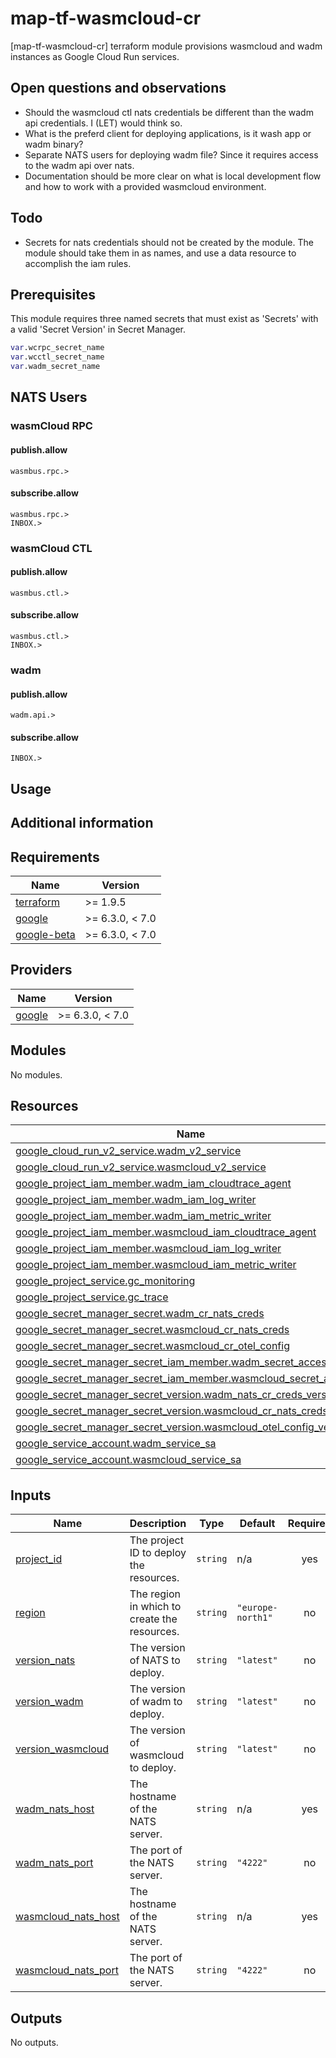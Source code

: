 # map-tf-wasmcloud-cr

[map-tf-wasmcloud-cr] terraform module provisions wasmcloud and wadm instances as
Google Cloud Run services.

## Open questions and observations

- Should the wasmcloud ctl nats credentials be different than the wadm api credentials. I (LET) would think so.
- What is the preferd client for deploying applications, is it wash app or wadm binary?
- Separate NATS users for deploying wadm file? Since it requires access to the wadm api over nats.
- Documentation should be more clear on what is local development flow and how to work with a provided wasmcloud environment.

## Todo

- Secrets for nats credentials should not be created by the module. The module should take them in as names, and use a data resource to accomplish the iam rules.


## Prerequisites 

This module requires three named secrets that must exist as 'Secrets' with a valid 'Secret Version' in Secret Manager.

```terraform
var.wcrpc_secret_name
var.wcctl_secret_name
var.wadm_secret_name
```

## NATS Users

### wasmCloud RPC

#### publish.allow
```terminal
wasmbus.rpc.>

```

#### subscribe.allow
```terminal
wasmbus.rpc.>
INBOX.>
```

### wasmCloud CTL


#### publish.allow
```terminal
wasmbus.ctl.>

```

#### subscribe.allow
```terminal
wasmbus.ctl.>
INBOX.>
```

### wadm

#### publish.allow
```terminal
wadm.api.>

```

#### subscribe.allow
```terminal
INBOX.>
```



## Usage

## Additional information

<!-- BEGIN_TF_DOCS -->
## Requirements

| Name | Version |
|------|---------|
| <a name="requirement_terraform"></a> [terraform](#requirement\_terraform) | >= 1.9.5 |
| <a name="requirement_google"></a> [google](#requirement\_google) | >= 6.3.0, < 7.0 |
| <a name="requirement_google-beta"></a> [google-beta](#requirement\_google-beta) | >= 6.3.0, < 7.0 |

## Providers

| Name | Version |
|------|---------|
| <a name="provider_google"></a> [google](#provider\_google) | >= 6.3.0, < 7.0 |

## Modules

No modules.

## Resources

| Name | Type |
|------|------|
| [google_cloud_run_v2_service.wadm_v2_service](https://registry.terraform.io/providers/hashicorp/google/latest/docs/resources/cloud_run_v2_service) | resource |
| [google_cloud_run_v2_service.wasmcloud_v2_service](https://registry.terraform.io/providers/hashicorp/google/latest/docs/resources/cloud_run_v2_service) | resource |
| [google_project_iam_member.wadm_iam_cloudtrace_agent](https://registry.terraform.io/providers/hashicorp/google/latest/docs/resources/project_iam_member) | resource |
| [google_project_iam_member.wadm_iam_log_writer](https://registry.terraform.io/providers/hashicorp/google/latest/docs/resources/project_iam_member) | resource |
| [google_project_iam_member.wadm_iam_metric_writer](https://registry.terraform.io/providers/hashicorp/google/latest/docs/resources/project_iam_member) | resource |
| [google_project_iam_member.wasmcloud_iam_cloudtrace_agent](https://registry.terraform.io/providers/hashicorp/google/latest/docs/resources/project_iam_member) | resource |
| [google_project_iam_member.wasmcloud_iam_log_writer](https://registry.terraform.io/providers/hashicorp/google/latest/docs/resources/project_iam_member) | resource |
| [google_project_iam_member.wasmcloud_iam_metric_writer](https://registry.terraform.io/providers/hashicorp/google/latest/docs/resources/project_iam_member) | resource |
| [google_project_service.gc_monitoring](https://registry.terraform.io/providers/hashicorp/google/latest/docs/resources/project_service) | resource |
| [google_project_service.gc_trace](https://registry.terraform.io/providers/hashicorp/google/latest/docs/resources/project_service) | resource |
| [google_secret_manager_secret.wadm_cr_nats_creds](https://registry.terraform.io/providers/hashicorp/google/latest/docs/resources/secret_manager_secret) | resource |
| [google_secret_manager_secret.wasmcloud_cr_nats_creds](https://registry.terraform.io/providers/hashicorp/google/latest/docs/resources/secret_manager_secret) | resource |
| [google_secret_manager_secret.wasmcloud_cr_otel_config](https://registry.terraform.io/providers/hashicorp/google/latest/docs/resources/secret_manager_secret) | resource |
| [google_secret_manager_secret_iam_member.wadm_secret_access](https://registry.terraform.io/providers/hashicorp/google/latest/docs/resources/secret_manager_secret_iam_member) | resource |
| [google_secret_manager_secret_iam_member.wasmcloud_secret_access](https://registry.terraform.io/providers/hashicorp/google/latest/docs/resources/secret_manager_secret_iam_member) | resource |
| [google_secret_manager_secret_version.wadm_nats_cr_creds_version](https://registry.terraform.io/providers/hashicorp/google/latest/docs/resources/secret_manager_secret_version) | resource |
| [google_secret_manager_secret_version.wasmcloud_cr_nats_creds_version](https://registry.terraform.io/providers/hashicorp/google/latest/docs/resources/secret_manager_secret_version) | resource |
| [google_secret_manager_secret_version.wasmcloud_otel_config_version](https://registry.terraform.io/providers/hashicorp/google/latest/docs/resources/secret_manager_secret_version) | resource |
| [google_service_account.wadm_service_sa](https://registry.terraform.io/providers/hashicorp/google/latest/docs/resources/service_account) | resource |
| [google_service_account.wasmcloud_service_sa](https://registry.terraform.io/providers/hashicorp/google/latest/docs/resources/service_account) | resource |

## Inputs

| Name | Description | Type | Default | Required |
|------|-------------|------|---------|:--------:|
| <a name="input_project_id"></a> [project\_id](#input\_project\_id) | The project ID to deploy the resources. | `string` | n/a | yes |
| <a name="input_region"></a> [region](#input\_region) | The region in which to create the resources. | `string` | `"europe-north1"` | no |
| <a name="input_version_nats"></a> [version\_nats](#input\_version\_nats) | The version of NATS to deploy. | `string` | `"latest"` | no |
| <a name="input_version_wadm"></a> [version\_wadm](#input\_version\_wadm) | The version of wadm to deploy. | `string` | `"latest"` | no |
| <a name="input_version_wasmcloud"></a> [version\_wasmcloud](#input\_version\_wasmcloud) | The version of wasmcloud to deploy. | `string` | `"latest"` | no |
| <a name="input_wadm_nats_host"></a> [wadm\_nats\_host](#input\_wadm\_nats\_host) | The hostname of the NATS server. | `string` | n/a | yes |
| <a name="input_wadm_nats_port"></a> [wadm\_nats\_port](#input\_wadm\_nats\_port) | The port of the NATS server. | `string` | `"4222"` | no |
| <a name="input_wasmcloud_nats_host"></a> [wasmcloud\_nats\_host](#input\_wasmcloud\_nats\_host) | The hostname of the NATS server. | `string` | n/a | yes |
| <a name="input_wasmcloud_nats_port"></a> [wasmcloud\_nats\_port](#input\_wasmcloud\_nats\_port) | The port of the NATS server. | `string` | `"4222"` | no |

## Outputs

No outputs.
<!-- END_TF_DOCS -->
